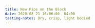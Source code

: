```yaml
---
title: New Pips on the Block
date: 2020-08-21 16:06:00 -04:00
tasting-notes: Dry, crisp, light bodied
---
```


